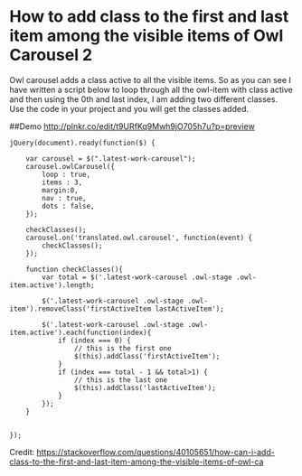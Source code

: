 # How to add class to the first and last item among the visible items of Owl Carousel 2

Owl carousel adds a class active to all the visible items. So as you can see I have written a script below to loop through all the owl-item with class active and then using the 0th and last index, I am adding two different classes.  Use the code in your project and you will get the classes added.

##Demo 
http://plnkr.co/edit/t9URfKq9Mwh9jO705h7u?p=preview

```
jQuery(document).ready(function($) {

    var carousel = $(".latest-work-carousel");
    carousel.owlCarousel({
        loop : true,
        items : 3,
        margin:0,
        nav : true,
        dots : false,
    });

    checkClasses();
    carousel.on('translated.owl.carousel', function(event) {
        checkClasses();
    });

    function checkClasses(){
        var total = $('.latest-work-carousel .owl-stage .owl-item.active').length;

        $('.latest-work-carousel .owl-stage .owl-item').removeClass('firstActiveItem lastActiveItem');

        $('.latest-work-carousel .owl-stage .owl-item.active').each(function(index){
            if (index === 0) {
                // this is the first one
                $(this).addClass('firstActiveItem');
            }
            if (index === total - 1 && total>1) {
                // this is the last one
                $(this).addClass('lastActiveItem');
            }
        });
    }


});
```
Credit: https://stackoverflow.com/questions/40105651/how-can-i-add-class-to-the-first-and-last-item-among-the-visible-items-of-owl-ca

